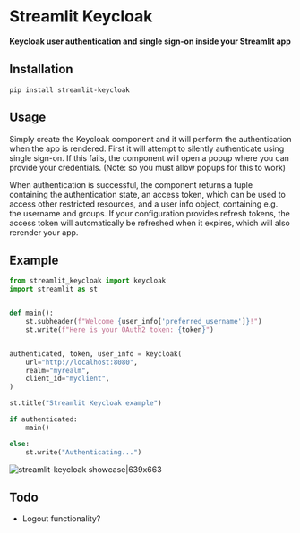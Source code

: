 # Streamlit Keycloak
**Keycloak user authentication and single sign-on inside your Streamlit app**

## Installation
`pip install streamlit-keycloak`

## Usage
Simply create the Keycloak component and it will perform the authentication when the app is rendered. First it will attempt to silently authenticate using single sign-on. If this fails, the component will open a popup where you can provide your credentials. (Note: so you must allow popups for this to work)

When authentication is successful, the component returns a tuple containing the authentication state, an access token, which can be used to access other restricted resources, and a user info object, containing e.g. the username and groups. If your configuration provides refresh tokens, the access token will automatically be refreshed when it expires, which will also rerender your app.

## Example
```python
from streamlit_keycloak import keycloak
import streamlit as st


def main():
    st.subheader(f"Welcome {user_info['preferred_username']}!")
    st.write(f"Here is your OAuth2 token: {token}")


authenticated, token, user_info = keycloak(
    url="http://localhost:8080",
    realm="myrealm",
    client_id="myclient",
)

st.title("Streamlit Keycloak example")

if authenticated:
    main()

else:
    st.write("Authenticating...")
```
![streamlit-keycloak showcase|639x663](https://github.com/bleumink/streamlit-keycloak/blob/master/example.gif?raw=true)

## Todo
- Logout functionality?
